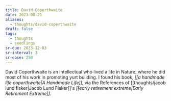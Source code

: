 ```yaml
---
title: David Coperthwaite
date: 2023-08-21
aliases:
  - thoughts/david-coperthwaite
draft: false
tags:
  - thoughts
  - seedlings
sr-due: 2023-12-03
sr-interval: 3
sr-ease: 250
---
```

David Coperthwaite is an intellectual who lived a life in Nature, where he did most of his work in promoting yurt building. I found his book, *[[a handmade life coperthwaite|A Handmade Life]]*, via the References of [[thoughts/jacob lund fisker|Jacob Lund Fisker]]'s *[[early retirement extreme|Early Retirement Extreme]]*.